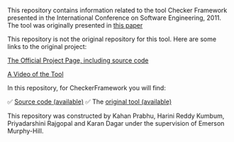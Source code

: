 This repository contains information related to the tool Checker Framework presented in the International Conference on Software Engineering, 2011. The tool was originally presented in [this paper](http://homes.cs.washington.edu/~mernst/pubs/pluggable-checkers-issta2008.pdf)

This repository is not the original repository for this tool. Here are some links to the original project:

[The Official Project Page, including source code](http://types.cs.washington.edu/checker-framework/)

[A Video of the Tool](https://www.youtube.com/watch?v=eQAs-eJ5a8c)

In this repository, for CheckerFramework you will find:

:white_check_mark: [Source code (available)](https://github.com/SoftwareEngineeringToolDemos/checker-framework/tree/master/checker/src)
:white_check_mark: The [original tool (available)](http://types.cs.washington.edu/checker-framework/eclipse/)

This repository was constructed by Kahan Prabhu, Harini Reddy Kumbum, Priyadarshini Rajgopal and Karan Dagar under the supervision of Emerson Murphy-Hill.

